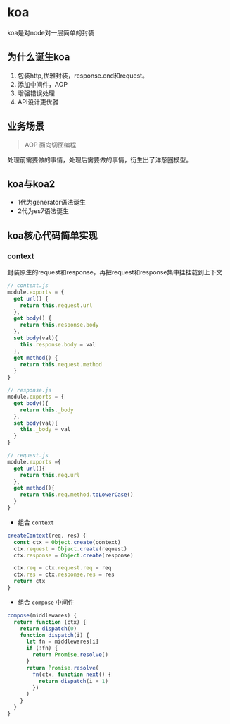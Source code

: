 # koa

koa是对node对一层简单的封装

## 为什么诞生koa

1. 包装http,优雅封装，response.end和request。
2. 添加中间件，AOP
3. 增强错误处理
4. API设计更优雅

## 业务场景

> AOP 面向切面编程

处理前需要做的事情，处理后需要做的事情，衍生出了洋葱圈模型。

## koa与koa2

- 1代为generator语法诞生
- 2代为es7语法诞生

## koa核心代码简单实现

### context

封装原生的request和response，再把request和response集中挂挂载到上下文

```js
// context.js
module.exports = {
  get url() {
    return this.request.url
  },
  get body() {
    return this.response.body
  },
  set body(val){
    this.response.body = val
  },
  get method() {
    return this.request.method
  }
}
```

```js
// response.js
module.exports = {
  get body(){
    return this._body
  },
  set body(val){
    this._body = val
  }
}
```

```js
// request.js
module.exports ={
  get url(){
    return this.req.url
  },
  get method(){
    return this.req.method.toLowerCase()
  }
}
```

- 组合 `context`

```js
createContext(req, res) {
  const ctx = Object.create(context)
  ctx.request = Object.create(request)
  ctx.response = Object.create(response)

  ctx.req = ctx.request.req = req
  ctx.res = ctx.response.res = res
  return ctx
}
```

- 组合 `compose` 中间件

```js
compose(middlewares) {
  return function (ctx) {
    return dispatch(0)
    function dispatch(i) {
      let fn = middlewares[i]
      if (!fn) {
        return Promise.resolve()
      }
      return Promise.resolve(
        fn(ctx, function next() {
          return dispatch(i + 1)
        })
      )
    }
  }
}
```
